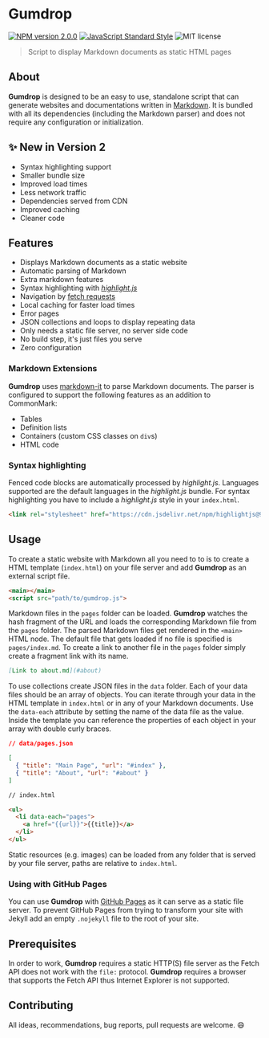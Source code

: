 # Gumdrop

[![NPM version 2.0.0](https://img.shields.io/badge/npm-2.0.0-blue.svg)](https://npmjs.com/package/gumdrop)
[![JavaScript Standard Style](https://img.shields.io/badge/code_style-standard-brightgreen.svg)](https://standardjs.com)
![MIT license](https://img.shields.io/badge/license-MIT-green.svg)

> Script to display Markdown documents as static HTML pages

## About

**Gumdrop** is designed to be an easy to use, standalone script that can generate websites and documentations written in [Markdown](https://daringfireball.net/projects/markdown/syntax). It is bundled with all its dependencies (including the Markdown parser) and does not require any configuration or initialization.

## :sparkles: New in Version 2

- Syntax highlighting support
- Smaller bundle size
- Improved load times
- Less network traffic
- Dependencies served from CDN
- Improved caching
- Cleaner code

## Features

- Displays Markdown documents as a static website
- Automatic parsing of Markdown
- Extra markdown features
- Syntax highlighting with *[highlight.js](https://highlightjs.org/)*
- Navigation by [fetch requests](https://developer.mozilla.org/en-US/docs/Web/API/Fetch_API)
- Local caching for faster load times
- Error pages
- JSON collections and loops to display repeating data
- Only needs a static file server, no server side code
- No build step, it's just files you serve
- Zero configuration

### Markdown Extensions

**Gumdrop** uses [markdown-it](https://github.com/markdown-it/markdown-it) to parse Markdown documents. The parser is configured to support the following features as an addition to CommonMark:

- Tables
- Definition lists
- Containers (custom CSS classes on `div`s)
- HTML code

### Syntax highlighting

Fenced code blocks are automatically processed by *highlight.js*. Languages supported are the default languages in the *highlight.js* bundle. For syntax highlighting you have to include a *highlight.js* style in your `index.html`.

```html
<link rel="stylesheet" href="https://cdn.jsdelivr.net/npm/highlightjs@9.10.0/styles/default.css">
```

## Usage

To create a static website with Markdown all you need to to is to create a HTML template (`index.html`) on your file server and add **Gumdrop** as an external script file.

```html
<main></main>
<script src="path/to/gumdrop.js">
```

Markdown files in the `pages` folder can be loaded. **Gumdrop** watches the hash fragment of the URL and loads the corresponding Markdown file from the `pages` folder. The parsed Markdown files get rendered in the `<main>` HTML node. The default file that gets loaded if no file is specified is `pages/index.md`. To create a link to another file in the `pages` folder simply create a fragment link with its name.

```md
[Link to about.md](#about)
```

To use collections create JSON files in the `data` folder. Each of your data files should be an array of objects. You can iterate through your data in the HTML template in `index.html` or in any of your Markdown documents. Use the `data-each` attribute by setting the name of the data file as the value. Inside the template you can reference the properties of each object in your array with double curly braces.

```json
// data/pages.json

[
  { "title": "Main Page", "url": "#index" },
  { "title": "About", "url": "#about" }
]
```

```html
// index.html

<ul>
  <li data-each="pages">
    <a href="{{url}}">{{title}}</a>
  </li>
</ul>
```

Static resources (e.g. images) can be loaded from any folder that is served by your file server, paths are relative to `index.html`.

### Using with GitHub Pages

You can use **Gumdrop** with [GitHub Pages](https://pages.github.com) as it can serve as a static file server. To prevent GitHub Pages from trying to transform your site with Jekyll add an empty `.nojekyll` file to the root of your site.

## Prerequisites

In order to work, **Gumdrop** requires a static HTTP(S) file server as the Fetch API does not work with the `file:` protocol. **Gumdrop** requires a browser that supports the Fetch API thus Internet Explorer is not supported.

## Contributing

All ideas, recommendations, bug reports, pull requests are welcome. :smile: